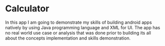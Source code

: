 # Calculator
In this app I am going to demonstrate my skills of building android apps natively by using Java programming language and XML for UI. The app has no real world use case or analysis that was done prior to building its all about the concepts implementation and skills demonstration.
